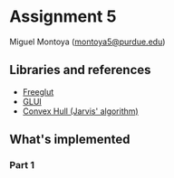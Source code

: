 # Assignment 5

Miguel Montoya (montoya5@purdue.edu)

## Libraries and references

- [Freeglut](http://freeglut.sourceforge.net/)
- [GLUI](https://github.com/libglui/glui)
- [Convex Hull (Jarvis' algorithm)](https://www.geeksforgeeks.org/convex-hull-set-1-jarviss-algorithm-or-wrapping/)

## What's implemented

### Part 1